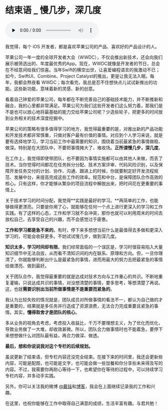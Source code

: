 # 结束语 _ 慢几步，深几度

<audio id="audio" title="结束语 | 慢几步，深几度" controls="" preload="none"><source id="mp3" src="https://static001.geekbang.org/resource/audio/69/9d/69cbf7e868eb49efb9f4f16a0546449d.mp3"></audio>

我觉得，每个 iOS 开发者，都是喜欢苹果公司的产品、喜欢好的产品设计的人。

苹果公司一年一度的全球开发者大会（WWDC），不仅会推出新技术，还会向我们展示被筛选出的、年度最优秀的App。现在，WWDC就像是开发者的节日，总会在不经意间给我们惊喜。当年Swift的横空出世，让喜爱编程语言的我激动不已；如今，SwiftUI、Combine、Project Catalyst的推出，更是让我无法入眠。每年，我都会熬夜看 WWDC；每次看完，我总是忍不住想快点儿试试新推出的功能。这些新功能，意味着新的灵感、新的创意。

看着自己钟爱的苹果公司，每年都在不断完善自己的基础技术能力，并不断推新和融合，我的心里都非常满足。苹果公司为我们这些开发者们这么努力着，那我们是不是也可以放心地将最基础的能力交给苹果公司呢？少造些轮子，把更多的时间放到业务相关的技术深度挖掘中。

苹果公司的策略有很多值得学习的地方，我觉得最重要的是，对推出新的产品功能和开发技术都非常慎重，只做对客户最有价值的事情。对应到个人学习来说，就是要有选择地学习，学习当前工作中最需要的知识，围绕着当前最紧急的事情做稳、做深。特别是在大团队中，不要把事情摊大了，难收场。**正所谓慢几步，深几度**。

在工作上，我觉得即使带团队，也不要因为事情实施都可以由其他人来做，而丢了技术。当你觉得时间都花在任务拆分分配、技术方案评审、代码风险识别，以及保障开发任务交付的计划、协作、沟通、跟进上的时候，你就要制定好开发流程规范、发展中台，来提高完成这些工作的效率。规范和中台，是保障团队合作高效的核心。只有这样，你才能够从繁杂的项目流程中解脱出来，把时间花在更重要的事情上。

关于技术学习的时间分配，我觉得**实践是最好的学习。**再简单的工作，也能够做得更漂亮。只要是你用了心，就能够在任何一个点上进行更深入的学习和工作实践。有了这样的心态，工作和学习就不会冲突，那你也就可以利用周末的时间去放松自己，去享受自己的兴趣，而不会感觉过于疲惫。

**工作和学习都是急不来的**。有时，停下来多想想当前什么是最值得去多做和更深入学习的，可能会收获更多。不妨试试慢几步，做到深几度。

**知识太多，学习时间却有限**。我们经常面临的一个误区是，学习时很容易陷入大量知识细节中无法自拔，从而看不清知识间的内在联系、原理和方向。但，一旦你理清了，你就能够判断出什么是最紧急的事情，进而用最大的努力去把最紧急的事情给做漂亮、做到最好。

关于团队合作，我觉得最重要的就是达成对技术方向与工作重心的共识。不断地重复灌输，只说达成共识的事情，对没想清楚的事情，要多思考，等想清楚了再说。这，也就**需要识别出当前所做事情是不是重要而紧急的**。

我认为比较失败的情况就是，团队成员对所做事情的看法不一，都认为自己做的才是重要的，结果就是多任务并行造成了资源浪费，无法合力完成重要且紧急的事情。其实，**懂得取舍才是团队的核心**。

多从业务的视角去考虑，考虑投入收益比，千万不要理想主义，为了优化而优化，导致业务做了一大堆，却收效甚微。所以，团队合力做事情时也不能着急，要停下来想想做什么对团队最有益，再合力做深、做透。

**最后，想和你说说我对这个专栏的后续规划。**

虽说更新了结束语，但专栏内容还没完全结束。在接下来的时间里，我还会更新些内容，可能是配图，也可能是文字，也可能会做一些加餐和你分享些未来得及写的内容。不过，我需要你再耐心等待一下，也希望你在等待的过程中，可以持续学习专栏内容，并多动手实践。

另外，你可以关注我的微博 [@戴铭](https://weibo.com/allstarming?sudaref=shimo.im&amp;display=0&amp;retcode=6102)和[博客](https://ming1016.github.io/)，我会在上面继续记录我的工作和兴趣。

在这里，也祝你能够在工作中取得自己满意的成绩，生活丰富有趣。与君共勉！

[<img src="https://static001.geekbang.org/resource/image/df/ff/df589ce74d7ea90b3046f5021eea2cff.jpg" alt="">](https://jinshuju.net/f/YPq9NN)
